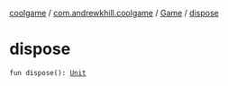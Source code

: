 [coolgame](../../index.md) / [com.andrewkhill.coolgame](../index.md) / [Game](index.md) / [dispose](./dispose.md)

# dispose

`fun dispose(): `[`Unit`](https://kotlinlang.org/api/latest/jvm/stdlib/kotlin/-unit/index.html)